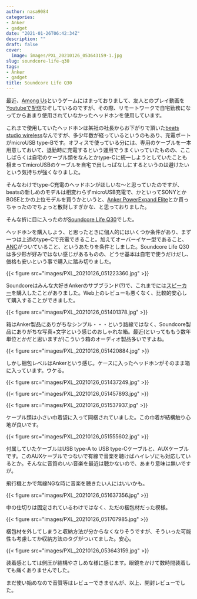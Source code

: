 ```yaml
---
author: nasa9084
categories:
- Anker
- gadget
date: "2021-01-26T06:42:34Z"
description: ""
draft: false
cover:
  image: images/PXL_20210126_053643159-1.jpg
slug: soundcore-life-q30
tags:
- Anker
- gadget
title: Soundcore Life Q30
---
```



最近、[Among Us]()というゲームにはまっておりまして、友人とのプレイ動画を[Youtubeで配信]()なぞしているのですが、その際、リモートワークで自宅勤務になってからあまり使用されていなかったヘッドホンを使用しています。

これまで使用していたヘッドホンは某社の社長からお下がりで頂いた[beats studio wireless]()なんですが、多少年数が経っているというのもあり、充電ポートがmicroUSB type-Bです。オフィスで使っている分には、専用のケーブルを一本用意しておいて、退勤時に充電するという運用でうまくいっていたものの、ここしばらくは自宅のケーブル類をなんとかtype-Cに統一しようとしていたことも相まってmicroUSBのケーブルを自宅で出しっぱなしにするというのは避けたいという気持ちが強くなりました。

そんなわけでtype-C充電のヘッドホンがほしいな〜と思っていたのですが、beatsの新しめのモデルは相変わらずmicroUSB充電で、かといってSONYとかBOSEとかの上位モデルを買うかというと、[Anker PowerExpand Elite](/anker-powerexpand-elite-13-in-1/)とか買っちゃったのでちょっと散財しすぎかな、と思っておりました。

そんな折に目に入ったのが[Soundcore Life Q30]()でした。

ヘッドホンを購入しよう、と思ったときに個人的にはいくつか条件があり、まず一つは上述のtype-Cで充電できること。加えてオーバーイヤー型であること、[ANC]()がついていること、というあたりを条件としました。Soundcore Life Q30は多少形が好みではない感じがあるものの、どうせ基本は自宅で使うだけだし、価格も安いという事で購入に踏み切りました。

{{< figure src="images/PXL_20210126_051223360.jpg" >}}

Soundcoreはみんな大好きAnkerのサブブランド(?)で、これまでには[スピーカー](/anker-soundcore-motionb/)を購入したことがありました。Web上のレビューも悪くなく、比較的安心して購入することができました。

{{< figure src="images/PXL_20210126_051401378.jpg" >}}

箱はAnker製品にありがちなシンプル・・・という路線ではなく、Soundcore製品にありがちな写真+文字という感じのおしゃれな箱。最近(といってももう数年単位とかだと思いますが)こういう箱のオーディオ製品多いですよね。

{{< figure src="images/PXL_20210126_051420884.jpg" >}}

しかし梱包レベルはAnkerという感じ。ケースに入ったヘッドホンがそのまま箱に入っています。ウケる。

{{< figure src="images/PXL_20210126_051437249.jpg" >}}

{{< figure src="images/PXL_20210126_051457893.jpg" >}}

{{< figure src="images/PXL_20210126_051537937.jpg" >}}

ケーブル類は小さい巾着袋に入って同梱されていました。この巾着が結構触り心地が良いです。

{{< figure src="images/PXL_20210126_051555602.jpg" >}}

付属していたケーブルはUSB type-A to USB type-Cケーブルと、AUXケーブルです。このAUXケーブルでつないで有線で音楽を聴けばハイレゾにも対応しているとか。そんなに音質のいい音楽を最近は聴かないので、あまり意味は無いですが。

飛行機とかで無線NGな時に音楽を聴きたい人にはいいかも。

{{< figure src="images/PXL_20210126_051637356.jpg" >}}

中の仕切りは固定されているわけではなく、ただの梱包材だった模様。

{{< figure src="images/PXL_20210126_051707985.jpg" >}}

梱包材を外してしまうと収納方法が分からなくなりそうですが、そういった可能性も考慮してか収納方法のタグがついてました。安心。

{{< figure src="images/PXL_20210126_053643159.jpg" >}}

装着感としては側圧が結構やさしめな様に感じます。眼鏡をかけて数時間装着しても痛くありませんでした。

まだ使い始めなので音質等はレビューできませんが、以上、開封レビューでした。



